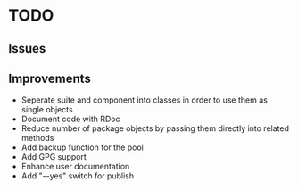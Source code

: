 ﻿# TODO

## Issues

## Improvements

* Seperate suite and component into classes in order to use them as single objects
* Document code with RDoc
* Reduce number of package objects by passing them directly into related methods
* Add backup function for the pool
* Add GPG support
* Enhance user documentation
* Add "--yes" switch for publish

